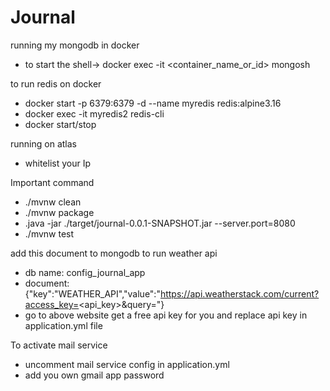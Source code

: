 # Journal
running my mongodb in docker 
- to start the shell-> docker exec -it <container_name_or_id> mongosh

to run redis on docker
- docker start -p 6379:6379 -d --name myredis redis:alpine3.16
- docker exec -it myredis2 redis-cli
- docker start/stop <container id or name>

running on atlas
- whitelist your Ip

Important command
- ./mvnw clean        
- ./mvnw package  
- .java -jar ./target/journal-0.0.1-SNAPSHOT.jar --server.port=8080
- ./mvnw test

add this document to mongodb to run weather api
- db name: config_journal_app
- document: {"key":"WEATHER_API","value":"https://api.weatherstack.com/current?access_key=<api_key>&query=<location>"}
- go to above website get a free api key for you and replace api key in application.yml file

To activate mail service
- uncomment mail service config in application.yml 
- add you own gmail app password
